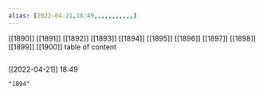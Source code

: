 ```yaml
---
alias: [2022-04-21,18:49,,,,,,,,,,,]
---
```

[[1890]] [[1891]] [[1892]] [[1893]] [[1894]] [[1895]] [[1896]] [[1897]] [[1898]] [[1899]] [[1900]]
table of content
```toc
```

[[2022-04-21]] 18:49

```query
"1894"
```